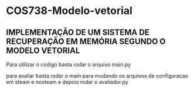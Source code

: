 
# COS738-Modelo-vetorial
## IMPLEMENTAÇÃO DE UM SISTEMA DE RECUPERAÇÃO EM MEMÓRIA SEGUNDO O MODELO VETORIAL

Para utilizar o codigo basta rodar o arquivo main.py


para avaliar basta rodar o main para mudando os arquivos de configuraçao em steam e nosteam 
e depois rodar o avaliador.py 
